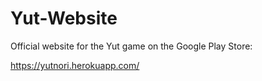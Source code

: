 # Yut-Website
Official website for the Yut game on the Google Play Store:

https://yutnori.herokuapp.com/
